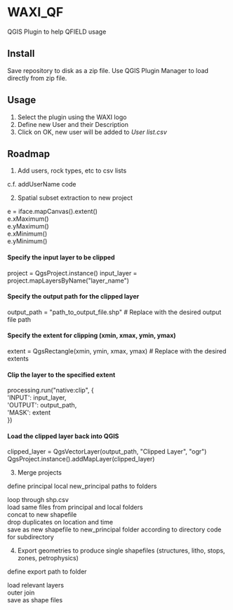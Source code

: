# WAXI_QF
 QGIS Plugin to help QFIELD usage   
 
## Install
Save repository to disk as a zip file. Use QGIS Plugin Manager to load directly from zip file.

## Usage
1. Select the plugin using the WAXI logo   
2. Define new User and their Description
3. Click on OK, new user will be added to *User list.csv*

## Roadmap
1) Add users, rock types, etc to csv lists

c.f. addUserName code

2) Spatial subset extraction to new project

e = iface.mapCanvas().extent()   
e.xMaximum()   
e.yMaximum()   
e.xMinimum()   
e.yMinimum()   

#### Specify the input layer to be clipped
project = QgsProject.instance()
input_layer = project.mapLayersByName("layer_name")

#### Specify the output path for the clipped layer
output_path = "path_to_output_file.shp"  # Replace with the desired output file path

#### Specify the extent for clipping (xmin, xmax, ymin, ymax)
extent = QgsRectangle(xmin, ymin, xmax, ymax)  # Replace with the desired extents

#### Clip the layer to the specified extent
processing.run("native:clip", {   
    'INPUT': input_layer,   
    'OUTPUT': output_path,   
    'MASK': extent   
})   

#### Load the clipped layer back into QGIS 
clipped_layer = QgsVectorLayer(output_path, "Clipped Layer", "ogr")   
QgsProject.instance().addMapLayer(clipped_layer)   


3) Merge projects

define principal local new_principal paths to folders   
   
loop through shp.csv    
load same files from principal and local folders    
concat to new shapefile   
drop duplicates on location and time   
save as new shapefile to new_principal folder according to directory code for subdirectory   

4) Export geometries to produce single shapefiles (structures, litho, stops, zones, petrophysics)

define export path to folder   
   
load relevant layers   
outer join   
save as shape files   
